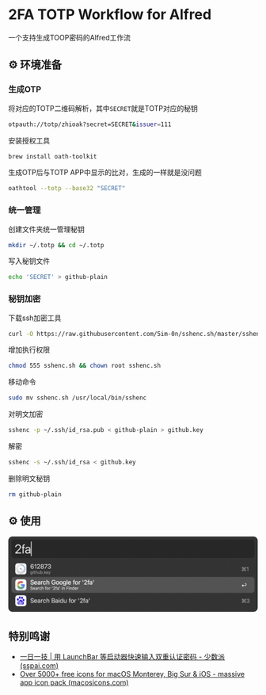 # 2FA TOTP Workflow for Alfred

一个支持生成TOOP密码的Alfred工作流

## ⚙️ 环境准备

### 生成OTP

将对应的TOTP二维码解析，其中`SECRET`就是TOTP对应的秘钥

```bash
otpauth://totp/zhioak?secret=SECRET&issuer=111
```

安装授权工具

```bash
brew install oath-toolkit
```

生成OTP后与TOTP APP中显示的比对，生成的一样就是没问题

```bash
oathtool --totp --base32 "SECRET"
```

### 统一管理

创建文件夹统一管理秘钥

```bash
mkdir ~/.totp && cd ~/.totp
```

写入秘钥文件

```bash
echo 'SECRET' > github-plain
```

### 秘钥加密

下载ssh加密工具

```bash
curl -O https://raw.githubusercontent.com/5im-0n/sshenc.sh/master/sshenc.sh
```

增加执行权限

```bash
chmod 555 sshenc.sh && chown root sshenc.sh
```

移动命令

```bash
sudo mv sshenc.sh /usr/local/bin/sshenc
```

对明文加密

```bash
sshenc -p ~/.ssh/id_rsa.pub < github-plain > github.key
```

解密

```bash
sshenc -s ~/.ssh/id_rsa < github.key
```

删除明文秘钥

```bash
rm github-plain
```

## ⚙️ 使用

![Preview](https://raw.githubusercontent.com/zhioak/pics/master/picgo/2025-03%2FiShot_2025-03-19_17.31.33-1ca2dd.png)

## 特别鸣谢

- [一日一技 | 用 LaunchBar 等启动器快速输入双重认证密码 - 少数派 (sspai.com)](https://sspai.com/post/64624)
- [Over 5000+ free icons for macOS Monterey, Big Sur & iOS - massive app icon pack (macosicons.com)](https://macosicons.com/#/u/pptxman)